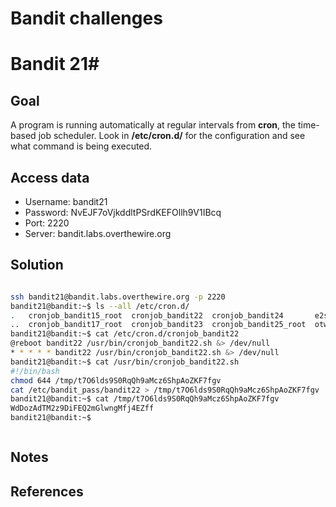 
# Bandit challenges
# Bandit 21#

## Goal

A program is running automatically at regular intervals from **cron**, the time-based job scheduler. Look in **/etc/cron.d/** for the configuration and see what command is being executed.

## Access data

+ Username: bandit21
+ Password: NvEJF7oVjkddltPSrdKEFOllh9V1IBcq
+ Port: 2220
+ Server: bandit.labs.overthewire.org
## Solution

```bash

ssh bandit21@bandit.labs.overthewire.org -p 2220
bandit21@bandit:~$ ls --all /etc/cron.d/
.   cronjob_bandit15_root  cronjob_bandit22  cronjob_bandit24       e2scrub_all  .placeholder
..  cronjob_bandit17_root  cronjob_bandit23  cronjob_bandit25_root  otw-tmp-dir  sysstat
bandit21@bandit:~$ cat /etc/cron.d/cronjob_bandit22
@reboot bandit22 /usr/bin/cronjob_bandit22.sh &> /dev/null
* * * * * bandit22 /usr/bin/cronjob_bandit22.sh &> /dev/null
bandit21@bandit:~$ cat /usr/bin/cronjob_bandit22.sh
#!/bin/bash
chmod 644 /tmp/t7O6lds9S0RqQh9aMcz6ShpAoZKF7fgv
cat /etc/bandit_pass/bandit22 > /tmp/t7O6lds9S0RqQh9aMcz6ShpAoZKF7fgv
bandit21@bandit:~$ cat /tmp/t7O6lds9S0RqQh9aMcz6ShpAoZKF7fgv
WdDozAdTM2z9DiFEQ2mGlwngMfj4EZff
bandit21@bandit:~$



````

## Notes

## References